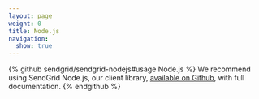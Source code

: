 ```yaml
---
layout: page
weight: 0
title: Node.js
navigation:
  show: true
---
```

{% github sendgrid/sendgrid-nodejs#usage Node.js %} We recommend using SendGrid Node.js, our client library, <a href="https://github.com/sendgrid/sendgrid-nodejs">available on Github</a>, with full documentation. {% endgithub %}
